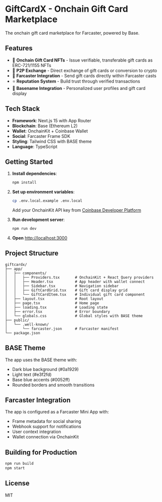 # GiftCardX - Onchain Gift Card Marketplace

The onchain gift card marketplace for Farcaster, powered by Base.

## Features

- 🎁 **Onchain Gift Card NFTs** - Issue verifiable, transferable gift cards as ERC-721/1155 NFTs
- 🔄 **P2P Exchange** - Direct exchange of gift cards or conversion to crypto
- 🎯 **Farcaster Integration** - Send gift cards directly within Farcaster casts
- ⭐ **Reputation System** - Build trust through verified transactions
- 🔐 **Basename Integration** - Personalized user profiles and gift card display

## Tech Stack

- **Framework**: Next.js 15 with App Router
- **Blockchain**: Base (Ethereum L2)
- **Wallet**: OnchainKit + Coinbase Wallet
- **Social**: Farcaster Frame SDK
- **Styling**: Tailwind CSS with BASE theme
- **Language**: TypeScript

## Getting Started

1. **Install dependencies**:
   ```bash
   npm install
   ```

2. **Set up environment variables**:
   ```bash
   cp .env.local.example .env.local
   ```
   Add your OnchainKit API key from [Coinbase Developer Platform](https://portal.cdp.coinbase.com/)

3. **Run development server**:
   ```bash
   npm run dev
   ```

4. **Open** [http://localhost:3000](http://localhost:3000)

## Project Structure

```
giftcardx/
├── app/
│   ├── components/
│   │   ├── Providers.tsx       # OnchainKit + React Query providers
│   │   ├── Header.tsx          # App header with wallet connect
│   │   ├── Sidebar.tsx         # Navigation sidebar
│   │   ├── GiftCardGrid.tsx    # Gift card display grid
│   │   └── GiftCardItem.tsx    # Individual gift card component
│   ├── layout.tsx              # Root layout
│   ├── page.tsx                # Home page
│   ├── loading.tsx             # Loading state
│   ├── error.tsx               # Error boundary
│   └── globals.css             # Global styles with BASE theme
├── public/
│   └── .well-known/
│       └── farcaster.json      # Farcaster manifest
└── package.json
```

## BASE Theme

The app uses the BASE theme with:
- Dark blue background (#0a1929)
- Light text (#e3f2fd)
- Base blue accents (#0052ff)
- Rounded borders and smooth transitions

## Farcaster Integration

The app is configured as a Farcaster Mini App with:
- Frame metadata for social sharing
- Webhook support for notifications
- User context integration
- Wallet connection via OnchainKit

## Building for Production

```bash
npm run build
npm start
```

## License

MIT
